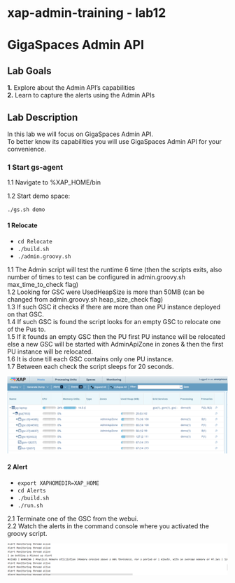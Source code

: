 # xap-admin-training - lab12

# GigaSpaces Admin API 

## Lab Goals

**1.** Explore about the Admin API’s capabilities <br />
**2.** Learn to capture the alerts using the Admin APIs<br />

## Lab Description
In this lab we will focus on GigaSpaces Admin API.<br>
To better know its capabilities you will use GigaSpaces Admin API for your convenience.

### 1	Start gs-agent

1.1 Navigate to %XAP_HOME/bin <br />
        
1.2 Start demo space:

    ./gs.sh demo
    
#### 1 Relocate

 * `cd Relocate` 
 * `./build.sh`  
 * `./admin.groovy.sh` 

1.1 The Admin script will test the runtime 6 time (then the scripts exits, also number of times to test can be configured in admin.groovy.sh max_time_to_check flag)<br />
1.2 Looking for GSC were UsedHeapSize is more than 50MB (can be changed from admin.groovy.sh heap_size_check flag)<br />
1.3 If such GSC it checks if there are more than one PU instance deployed on that GSC.<br />
1.4 If such GSC is found the script looks for an empty GSC to relocate one of the Pus to.<br />
1.5 If it founds an empty GSC then the PU first PU instance will be relocated else a new GSC will be started with AdminApiZone in zones & then the first PU instance will be relocated.<br />
1.6 It is done till each GSC contains only one PU instance.<br />
1.7 Between each check the script sleeps for 20 seconds.<br />

![Screenshot](./Pictures/Picture1.png)
   
#### 2 Alert
 * `export XAPHOMEDIR=XAP_HOME` 
 * `cd Alerts` 
 * `./build.sh`  
 * `./run.sh` 

2.1 Terminate one of the GSC from the webui.<br />
2.2 Watch the alerts in the command console where you activated the groovy script.<br />

![Screenshot](./Pictures/Picture2.png)

